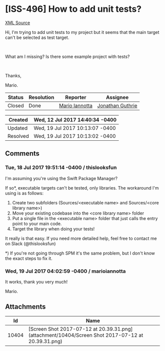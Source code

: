# [ISS-496] How to add unit tests?

[XML Source](./xml/ISS-496.xml)
<p><p>Hi, I'm trying to add unit tests to my project but it seems that the main target can't be selected as test target.</p>

<p> </p>

<p>What am I missing? Is there some example project with tests?</p>

<p> </p>

<p>Thanks,</p>

<p>Mario.</p></p>





Status|Resolution|Reporter|Assignee
------|----------|--------|--------
Closed|Done|[Mario Iannotta](MarioIannotta)|[Jonathan Guthrie]($jono)





Created|Wed, 12 Jul 2017 14:40:34 -0400
-------|--------------
Updated|Wed, 19 Jul 2017 10:13:07 -0400
Resolved|Wed, 19 Jul 2017 10:13:02 -0400


## Comments




### Tue, 18 Jul 2017 19:51:14 -0400 / thislooksfun 

<p><p>I'm assuming you're using the Swift Package Manager?</p>

<p>If so*, executable targets can't be tested, only libraries. The workaround I'm using is as follows:</p>
<ol>
	<li>Create two subfolders (Sources/&lt;executable name&gt; and Sources/&lt;core library name&gt;)</li>
	<li>Move your existing codebase into the &lt;core library name&gt; folder</li>
	<li>Put a single file in the &lt;executable name&gt; folder that just calls the entry point to your main code.</li>
	<li>Target the library when doing your tests!</li>
</ol>


<p>It really is that easy. If you need more detailed help, feel free to contact me on Slack (@thislooksfun)</p>

<p>*) If you're not going through SPM it's the same problem, but I don't know the exact steps to fix it.</p></p>


### Wed, 19 Jul 2017 04:02:59 -0400 / marioiannotta 

<p><p>It works, thank you very much!</p>

<p>Mario.</p></p>

## Attachments





Id|Name
------|------------
10404|[Screen Shot 2017-07-12 at 20.39.31.png](attachment/10404/Screen Shot 2017-07-12 at 20.39.31.png)

